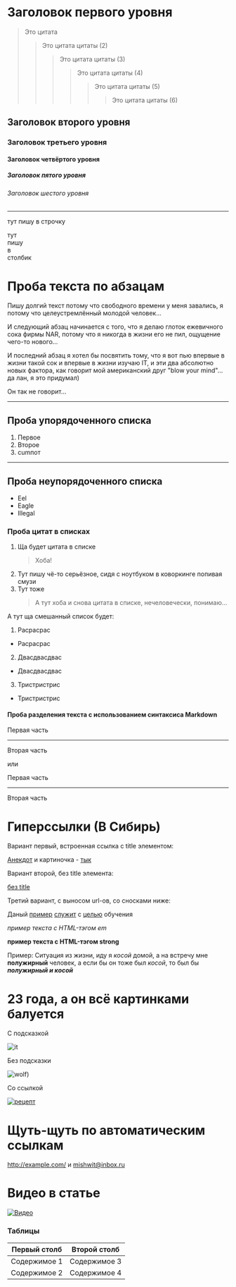 # Заголовок первого уровня

> Это цитата
>
> > Это цитата цитаты (2)
> >
> > > Это цитата цитаты (3)
> > >
> > > > Это цитата цитаты (4)
> > > >
> > > > > Это цитата цитаты (5)
> > > > >
> > > > > > Это цитата цитаты (6)

## Заголовок второго уровня

### Заголовок третьего уровня

#### Заголовок четвёртого уровня

##### Заголовок пятого уровня

###### Заголовок шестого уровня

---

тут пишу в строчку

тут\
пишу\
в\
столбик

# Проба текста по абзацам

Пишу долгий текст потому что свободного времени у меня завались, я потому что целеустремлённый молодой человек...

И следующий абзац начинается с того, что я делаю глоток ежевичного сока фирмы NAR, потому что я никогда в жизни его не пил, ощущение чего-то нового...

И последний абзац я хотел бы посвятить тому, что я вот пью впервые в жизни такой сок и впервые в жизни изучаю IT, и эти два абсолютно новых фактора, как говорит мой американский друг "blow your mind"... да лан, я это придумал)

Он так не говорит...

---

## Проба упорядоченного списка

1. Первое
2. Второе
3. cumпот

---

## Проба неупорядоченного списка

- Eel
- Eagle
- Illegal

### Проба цитат в списках

1. Ща будет цитата в списке
   > Хоба!
2. Тут пишу чё-то серьёзное, сидя с ноутбуком в коворкинге попивая смузи
3. Тут тоже
   > А тут хоба и снова цитата в списке, нечеловечески, понимаю...

А тут ща смешанный список будет:

1. Расрасрас

- Расрасрас

2. Двасдвасдвас

- Двасдвасдвас

3. Тристристрис

- Тристристрис

<professional progarammers code>

#### Проба разделения текста с использованием синтаксиса Markdown

Первая часть

---

Вторая часть

или

Первая часть

---

Вторая часть

# Гиперссылки (В Сибирь)

Вариант первый, встроенная ссылка с title элементом:

[Анекдот](https://pikabu.ru/story/skazka_o_zolotoy_ryibke_2781424/ "Внимание, анекдот!")
и картиночка - [тык](https://sun9-44.userapi.com/impg/xB-3-uqoJgoozurB-Xo872qxZlv-dJRYH-hDBQ/PdcAEtNUsFo.jpg?size=1080x770&quality=95&sign=6d35547e5bb5fe6500b1a509a1b8a63d&type=album/ "современные работы би лайк")

Вариант второй, без title элемента:

[без title](http://example.com/)

Третий вариант, с выносом url-ов, со сносками ниже:

Даный [пример][1] [служит][2] с [целью][id] обучения

[1]: http://example.com/ "Моё первое слово"
[2]: http://example.com/some
[id]: http://example.com/links "Моё второе слово"

_пример текста с HTML-тэгом em_

**пример текста с HTML-тэгом strong**

Пример: Ситуация из жизни, иду я _косой_ домой, а на встречу мне **полужирный** человек, а если бы он тоже был _косой_, то был бы **_полужирный и косой_**

# 23 года, а он всё картинками балуется

С подсказкой

![it](IT.jpg "возможно")

Без подсказки

![wolf](wolf.jpg))

Со ссылкой

[![рецепт](recipe.jpg)](http://example.com/)

# Щуть-щуть по автоматическим ссылкам

<http://example.com/>
и
<mishwit@inbox.ru>

# Видео в статье

[![Видео](https://emojio.ru/images/apple-b/1f440.png "Видео")](https://www.youtube.com/watch?v=fC7oUOUEEi4)

### Таблицы

| Первый столб | Второй столб |
| ------------ | ------------ |
| Содержимое 1 | Содержимое 3 |
| Содержимое 2 | Содержимое 4 |
